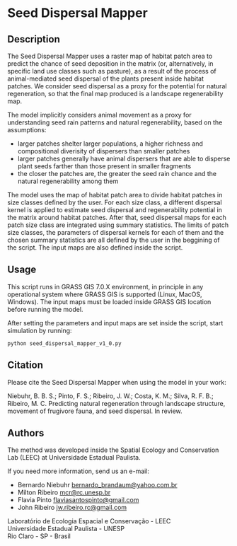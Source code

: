 # Seed Dispersal Mapper

## Description

The Seed Dispersal Mapper uses a raster map of habitat patch area to predict the chance
of seed deposition in the matrix (or, alternatively, in specific land use classes such as pasture), as a result of 
the process of animal-mediated seed dispersal of the plants present inside habitat patches. We consider seed dispersal as a proxy for the potential for natural regeneration, so that the final map produced is a landscape regenerability map.

The model implicitly considers animal movement as a proxy for understanding seed rain patterns and natural regenerability, based on the assumptions:

- larger patches shelter larger populations, a higher richness and compositional diverisity of dispersers than smaller patches
- larger patches generally have animal dispersers that are able to disperse plant seeds farther than those present in smaller fragments
- the closer the patches are, the greater the seed rain chance and the natural regenerability among them

The model uses the map of habitat patch area to divide habitat patches in size classes defined by the user. For each size class, a different dispersal kernel is applied to estimate seed dispersal and regenerability potential in the matrix around habitat patches. After that, seed dispersal maps for each patch size class are integrated using summary statistics. The limits of patch size classes, the parameters of dispersal kernels for each of them and the chosen summary statistics are all defined by the user in the beggining of the script. The input maps are also defined inside the script.

## Usage

This script runs in GRASS GIS 7.0.X environment, in principle in any operational system where GRASS GIS is supported (Linux, MacOS, Windows). The input maps must be loaded inside GRASS GIS location before running the model. 

After setting the parameters and input maps are set inside the script, start simulation by running:
```
python seed_dispersal_mapper_v1_0.py
```

## Citation

Please cite the Seed Dispersal Mapper when using the model in your work:

Niebuhr, B. B. S.; Pinto, F. S.; Ribeiro, J. W.; Costa, K. M.; Silva, R. F. B.; Ribeiro, M. C. Predicting natural regeneration through landscape structure, movement of frugivore fauna, and seed dispersal. In review.

## Authors

The method was developed inside the Spatial Ecology and Conservation Lab (LEEC) at Universidade Estadual Paulista.

If you need more information, send us an e-mail:
- Bernardo Niebuhr <bernardo_brandaum@yahoo.com.br>
- Milton Ribeiro <mcr@rc.unesp.br>
- Flavia Pinto <flaviasantospinto@gmail.com>
- John Ribeiro <jw.ribeiro.rc@gmail.com>


Laboratório de Ecologia Espacial e Conservação - LEEC  
Universidade Estadual Paulista - UNESP  
Rio Claro - SP - Brasil
